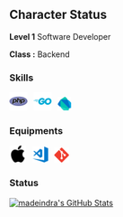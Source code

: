 ## Character Status

**Level 1** Software Developer

**Class :** Backend

### Skills
<img alt="PHP" src="https://raw.githubusercontent.com/madeindra/madeindra/master/assets/php-icon.svg" height=32>&ensp;
<img alt="Go" src="https://raw.githubusercontent.com/madeindra/madeindra/master/assets/golang-icon.svg" height=32>&ensp;
<img alt="Dart" src="https://raw.githubusercontent.com/madeindra/madeindra/master/assets/dartlang-icon.svg" height=24>&ensp;

### Equipments
<img alt="Mac" src="https://raw.githubusercontent.com/madeindra/madeindra/master/assets/apple-icon.svg" height=30>&ensp;
<img alt="VSCode" src="https://raw.githubusercontent.com/madeindra/madeindra/master/assets/visualstudio_code-icon.svg" height=28>&ensp;
<img alt="Git" src="https://raw.githubusercontent.com/madeindra/madeindra/master/assets/git-scm-icon.svg" height=26>&ensp;



### Status
[![madeindra's GitHub Stats](https://github-readme-stats.vercel.app/api?username=madeindra&show_icons=true&hide_title=true&hide_rank=true&hide_border=true)](https://github.com/madeindra)